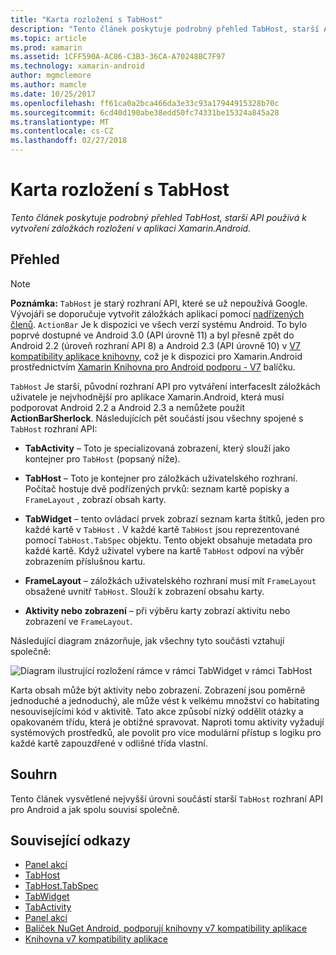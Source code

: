 ```yaml
---
title: "Karta rozložení s TabHost"
description: "Tento článek poskytuje podrobný přehled TabHost, starší API používá k vytvoření záložkách rozložení v aplikaci Xamarin.Android."
ms.topic: article
ms.prod: xamarin
ms.assetid: 1CFF590A-AC86-C3B3-36CA-A70248BC7F97
ms.technology: xamarin-android
author: mgmclemore
ms.author: mamcle
ms.date: 10/25/2017
ms.openlocfilehash: ff61ca0a2bca466da3e33c93a17944915328b70c
ms.sourcegitcommit: 6cd40d190abe38edd50fc74331be15324a845a28
ms.translationtype: MT
ms.contentlocale: cs-CZ
ms.lasthandoff: 02/27/2018
---
```

# <a name="tab-layout-with-tabhost"></a>Karta rozložení s TabHost

_Tento článek poskytuje podrobný přehled TabHost, starší API používá k vytvoření záložkách rozložení v aplikaci Xamarin.Android._

<a name="Overview" />

## <a name="overview"></a>Přehled

> [!NOTE]
> **Poznámka:** `TabHost` je starý rozhraní API, které se už nepoužívá Google. Vývojáři se doporučuje vytvořit záložkách aplikací pomocí [nadřízených členů](~/android/user-interface/controls/action-bar.md). `ActionBar` Je k dispozici ve všech verzí systému Android. To bylo poprvé dostupné ve Android 3.0 (API úrovně 11) a byl přesně zpět do Android 2.2 (úroveň rozhraní API 8) a Android 2.3 (API úrovně 10) v [V7 kompatibility aplikace knihovny](http://developer.android.com/tools/support-library/features.html#v7-appcompat), což je k dispozici pro Xamarin.Android prostřednictvím [Xamarin Knihovna pro Android podporu - V7](https://www.nuget.org/packages/Xamarin.Android.Support.v7.AppCompat/) balíčku.

`TabHost` Je starší, původní rozhraní API pro vytváření interfacesIt záložkách uživatele je nejvhodnější pro aplikace Xamarin.Android, která musí podporovat Android 2.2 a Android 2.3 a nemůžete použít **ActionBarSherlock**.
Následujících pět součástí jsou všechny spojené s `TabHost` rozhraní API:

-  **TabActivity** &ndash; Toto je specializovaná zobrazení, který slouží jako kontejner pro `TabHost` (popsaný níže).

-  **TabHost** &ndash; Toto je kontejner pro záložkách uživatelského rozhraní. Počítač hostuje dvě podřízených prvků: seznam kartě popisky a `FrameLayout` , zobrazí obsah karty.

-  **TabWidget** &ndash; tento ovládací prvek zobrazí seznam karta štítků, jeden pro každé kartě v `TabHost` . V každé kartě `TabHost` jsou reprezentované pomocí `TabHost.TabSpec` objektu. Tento objekt obsahuje metadata pro každé kartě. Když uživatel vybere na kartě `TabHost` odpoví na výběr zobrazením příslušnou kartu.

-  **FrameLayout** &ndash; záložkách uživatelského rozhraní musí mít `FrameLayout` obsažené uvnitř `TabHost`. Slouží k zobrazení obsahu karty.

-  **Aktivity nebo zobrazení** &ndash; při výběru karty zobrazí aktivitu nebo zobrazení ve `FrameLayout`.

Následující diagram znázorňuje, jak všechny tyto součásti vztahují společně:

![Diagram ilustrující rozložení rámce v rámci TabWidget v rámci TabHost](tab-host-images/image03.png)

Karta obsah může být aktivity nebo zobrazení. Zobrazení jsou poměrně jednoduché a jednoduchý, ale může vést k velkému množství co habitating nesouvisejícími kód v aktivitě. Tato akce způsobí nízký oddělit otázky a opakovaném třídu, která je obtížné spravovat. Naproti tomu aktivity vyžadují systémových prostředků, ale povolit pro více modulární přístup s logiku pro každé kartě zapouzdřené v odlišné třída vlastní.

<a name="Summary" />

## <a name="summary"></a>Souhrn

Tento článek vysvětlené nejvyšší úrovni součástí starší `TabHost` rozhraní API pro Android a jak spolu souvisí společně.



## <a name="related-links"></a>Související odkazy

- [Panel akcí](http://developer.android.com/guide/topics/ui/actionbar.html)
- [TabHost](https://developer.xamarin.com/api/type/Android.Widget.TabHost/)
- [TabHost.TabSpec](https://developer.xamarin.com/api/type/Android.Widget.TabHost+TabSpec/)
- [TabWidget](https://developer.xamarin.com/api/type/Android.Widget.TabWidget/)
- [TabActivity](https://developer.xamarin.com/api/type/Android.App.TabActivity/)
- [Panel akcí](http://developer.android.com/guide/topics/ui/actionbar.html)
- [Balíček NuGet Android, podporují knihovny v7 kompatibility aplikace](https://www.nuget.org/packages/Xamarin.Android.Support.v7.AppCompat/)
- [Knihovna v7 kompatibility aplikace](http://developer.android.com/tools/support-library/features.html#v7-appcompat)
